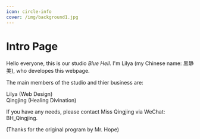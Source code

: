 ```yaml
---
icon: circle-info
cover: /img/background1.jpg 
---
```


# Intro Page

Hello everyone, this is our studio <i>Blue Hell</i>. I'm Lilya (my Chinese name: 黑静美), who developes this webpage. <br>

The main members of the studio and thier business are:<br>

Lilya (Web Design) <br>Qingjing (Healing Divination)<br>

If you have any needs, please contact Miss Qingjing via WeChat: BH_Qingjing.<br>





(Thanks for the original program by Mr. Hope)
